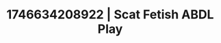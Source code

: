 ---
categories:
- AI-generated
- Cosplay
- Sultry voice
- Erotic dance
- Nighttime romance
- Kinky fairytales
- ASMR
- AI girlfriend fantasy
image: /assets/images/1746634208922.jpg
layout: post
seo:
  description: Featured content with sensual Scat Fetish, ABDL Play. HD images available.
  keywords: Scat Fetish, ABDL Play
  og_image: /assets/images/1746634208922.jpg
  schema_type: VisualArtwork
tags:
- ABDL Play
- '#1746634208922'
- Scat Fetish
title: 1746634208922 | Scat Fetish ABDL Play
---